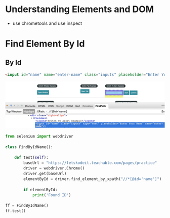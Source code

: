 # Understanding Elements and DOM
- use chrometools and use inspect

# Find Element By Id

## By Id
```html
<input id="name" name="enter-name" class="inputs" placeholder="Enter Your Name" type="text">
```
![](./images/1.png)
```py
from selenium import webdriver

class FindByIdName():

    def test(self):
        baseUrl = "https://letskodeit.teachable.com/pages/practice"
        driver = webdriver.Chrome()
        driver.get(baseUrl)
        elementById = driver.find_element_by_xpath("//*[@id='name']")

        if elementById:
            print('Found ID')

ff = FindByIdName()
ff.test()
```



